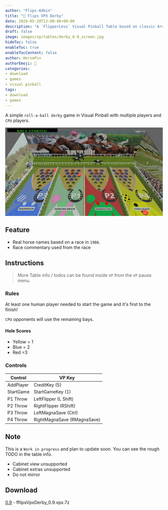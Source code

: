 ```yaml
---
author: "Flips-Admin"
title: "🐎 Flips VPX Derby"
date: 2020-05-20T13:00:06+09:00
description: "A `FlipperLess` Visual Pinball Table based on classic Arcade Roll A Ball Derbies."
draft: false
image: images/vp/tables/derby_0.9_screen.jpg
hideToc: false
enableToc: true
enableTocContent: false
author: HorsePin
authorEmoji: 🐎
categories:
- download
- games
- visual pinball
tags: 
- download
- games
---
```


A simple `roll-a-ball derby` game in Visual Pinball with multiple players and `CPU` players.

<div>
<img src="/images/vp/tables/derby_0.9_screen.jpg" alt="Latest Vesion screen" title="Desktop" width="720" />

</div>

## Feature

* Real horse names based on a race in `1986`. 
* Race commentary used from the race

## Instructions

> More Table info / todos can be found inside `VP` from the `VP` pause menu.

### Rules

At least one human player needed to start the game and it's first to the finish!

`CPU` opponents will use the remaining bays.

#### Hole Scores

* Yellow = 1
* Blue   = 2
* Red    =3

### Controls

Control | VP Key
---|---
AddPlayer|CreditKey (5)
StartGame | StartGameKey (1)
P1 Throw   |LeftFlipper          (L Shift)
P2 Throw   | RightFlipper        (RShift)
P3 Throw   | LeftMagnaSave (Ctrl)
P4 Throw   | RightMagnaSave (RMagnaSave) 


## Note

This is a `Work in progress` and plan to update soon. You can see the rough TODO in the table info.

* Cabinet view unsupported
* Cabinet extras unsupported
* Do not mirror

## Download

[0.9](/dl/table/fflipsVpxDerby_0.9.vpx.7z) - fflipsVpxDerby_0.9.vpx.7z 